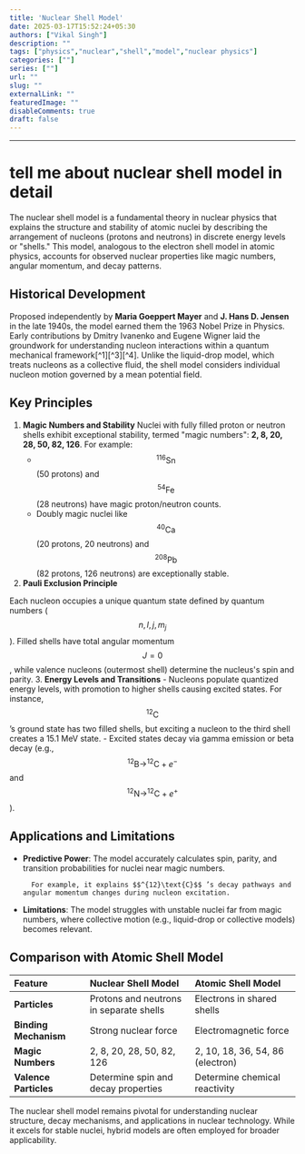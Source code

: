 ```yaml
---
title: 'Nuclear Shell Model'
date: 2025-03-17T15:52:24+05:30
authors: ["Vikal Singh"]
description: ""
tags: ["physics","nuclear","shell","model","nuclear physics"]
categories: [""]
series: [""]
url: ""
slug: ""
externalLink: ""
featuredImage: ""
disableComments: true
draft: false
---
```

 

---

# tell me about nuclear shell model in detail

The nuclear shell model is a fundamental theory in nuclear physics that explains the structure and stability of atomic nuclei by describing the arrangement of nucleons (protons and neutrons) in discrete energy levels or "shells." This model, analogous to the electron shell model in atomic physics, accounts for observed nuclear properties like magic numbers, angular momentum, and decay patterns.

## Historical Development

Proposed independently by **Maria Goeppert Mayer** and **J. Hans D. Jensen** in the late 1940s, the model earned them the 1963 Nobel Prize in Physics. Early contributions by Dmitry Ivanenko and Eugene Wigner laid the groundwork for understanding nucleon interactions within a quantum mechanical framework[^1][^3][^4]. Unlike the liquid-drop model, which treats nucleons as a collective fluid, the shell model considers individual nucleon motion governed by a mean potential field.

## Key Principles

1. **Magic Numbers and Stability**
Nuclei with fully filled proton or neutron shells exhibit exceptional stability, termed "magic numbers": **2, 8, 20, 28, 50, 82, 126**. For example:
    - $$^{116}\text{Sn}$$ (50 protons) and $$^{54}\text{Fe}$$ (28 neutrons) have magic proton/neutron counts.
    - Doubly magic nuclei like $$^{40}\text{Ca}$$ (20 protons, 20 neutrons) and $$^{208}\text{Pb}$$ (82 protons, 126 neutrons) are exceptionally stable.
2. **Pauli Exclusion Principle**

Each nucleon occupies a unique quantum state defined by quantum numbers ($$n, l, j, m_j$$). Filled shells have total angular momentum $$J = 0$$, while valence nucleons (outermost shell) determine the nucleus's spin and parity.
3. **Energy Levels and Transitions**
    - Nucleons populate quantized energy levels, with promotion to higher shells causing excited states. For instance, $$^{12}\text{C}$$ ’s ground state has two filled shells, but exciting a nucleon to the third shell creates a 15.1 MeV state.
    - Excited states decay via gamma emission or beta decay (e.g., $$^{12}\text{B} \rightarrow ^{12}\text{C} + e^-$$ and $$^{12}\text{N} \rightarrow ^{12}\text{C} + e^+$$).

## Applications and Limitations

- **Predictive Power**: The model accurately calculates spin, parity, and transition probabilities for nuclei near magic numbers. 

        For example, it explains $$^{12}\text{C}$$ ’s decay pathways and angular momentum changes during nucleon excitation.
- **Limitations**: The model struggles with unstable nuclei far from magic numbers, where collective motion (e.g., liquid-drop or collective models) becomes relevant.


## Comparison with Atomic Shell Model

| Feature | Nuclear Shell Model | Atomic Shell Model |
| :-- | :-- | :-- |
| **Particles** | Protons and neutrons in separate shells | Electrons in shared shells |
| **Binding Mechanism** | Strong nuclear force | Electromagnetic force |
| **Magic Numbers** | 2, 8, 20, 28, 50, 82, 126 | 2, 10, 18, 36, 54, 86 (electron) |
| **Valence Particles** | Determine spin and decay properties | Determine chemical reactivity |

The nuclear shell model remains pivotal for understanding nuclear structure, decay mechanisms, and applications in nuclear technology. While it excels for stable nuclei, hybrid models are often employed for broader applicability.


